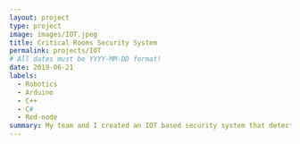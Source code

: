 ```yaml
---
layout: project
type: project
image: images/IOT.jpeg
title: Critical Rooms Security System
permalink: projects/IOT
# All dates must be YYYY-MM-DD format!
date: 2019-06-21
labels:
  - Robotics
  - Arduino
  - C++
  - C#
  - Red-node
summary: My team and I created an IOT based security system that detects water leaks, temperature increase, smoke, and humidity levels. We added a little bit of machine learning that can predict when a fire incident will rise then locate and call the nearest fire department.
---
```



